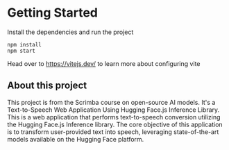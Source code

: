 # Getting Started
Install the dependencies and run the project
```
npm install
npm start
```
Head over to https://vitejs.dev/ to learn more about configuring vite

## About this project

This project is from the Scrimba course on open-source AI models. 
It's a Text-to-Speech Web Application Using Hugging Face.js Inference Library.
This is a web application that performs text-to-speech conversion utilizing the Hugging Face.js Inference library. The core objective of this application is to transform user-provided text into speech, leveraging state-of-the-art models available on the Hugging Face platform.


